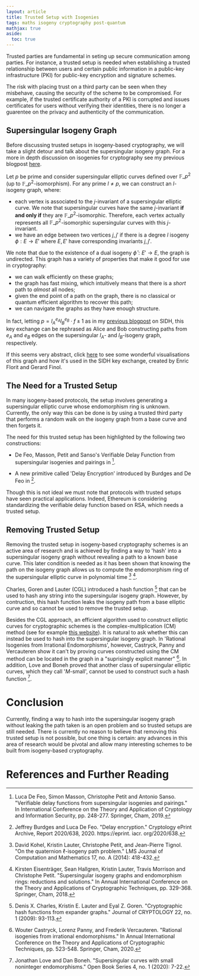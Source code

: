 ```yaml
---
layout: article
title: Trusted Setup with Isogenies
tags: maths isogeny cryptography post-quantum  
mathjax: true
aside:
  toc: true
---
```


Trusted parties are fundamental in seting up secure communication among parties. For instance, a trusted setup is needed when establishing a trusted relationship between users and certain public information in a public-key infrastructure (PKI) for public-key encryption and signature schemes. 

The risk with placing trust on a third party can be seen when they misbehave, causing the security of the scheme to be compromised. For example, if the trusted certificate authority of a PKI is corrupted and issues certificates for users without verifying their identities, there is no longer a guarentee on the privacy and authenticity of the communication. 

## Supersingular Isogeny Graph

Before discussing trusted setups in isogeny-based cryptography, we will take a slight detour and talk about the supersingular isogeny graph. For a more in depth discussion on isogenies for cryptography see my previous blogpost [here](https://mariascrs.github.io/2020/11/06/isogenies-for-crypto.html). 

Let $p$ be prime and consider supersingular elliptic curves defined over $\mathbb{F}\_{p^2}$ (up to $\mathbb{F}\_{p^2}$-isomorphism). For any prime $l \neq p$, we can construct an $l$-isogeny graph, where:

* each vertex is associated to the $j$-invariant of a supersingular elliptic curve. We note that supersingular curves have the same $j$-invariant **if and only if** they are $\mathbb{F}\_{p^2}$-isomorphic. Therefore, each vertex actually represents all $\mathbb{F}\_{p^2}$-isomorphic supersingular curves with this $j$-invariant.
* we have an edge between two vertices $j, j'$ if there is a degree $l$ isogeny $\phi: E \rightarrow E'$ where $E, E'$ have corresponding invariants $j, j'$. 

We note that due to the existence of a dual isogeny $\hat{\phi}: E' \rightarrow E$, the graph is undirected. This graph has a variety of properties that make it good for use in cryptography:

* we can walk efficiently on these graphs;
* the graph has fast mixing, which intuitively means that there is a *short* path to *almost* all nodes;
* given the end point of a path on the graph, there is no classical or quantum efficient algorithm to recover this path;
* we can navigate the graphs as they have enough structure.

In fact, letting $p = l_A^{e_A}l_B^{e_B}\cdot f \pm 1$ as in my [previous blogpost](https://mariascrs.github.io/2020/12/04/sidh.html) on SIDH, this key exchange can be rephrased as Alice and Bob constructing paths from $e_A$ and $e_B$ edges on the supersingular $l_A$- and $l_B$-isogeny graph, respectively.

If this seems very abstract, click [here](https://isogenies.enricflorit.com/visualizations/index.html) to see some wonderful visualisations of this graph and how it's used in the SIDH key exchange, created by Enric Florit and Gerard Finol. 

## The Need for a Trusted Setup

In many isogeny-based protocols, the setup involves generating a supersingular elliptic curve whose endomorphism ring is unknown. Currently, the only way this can be done is by using a trusted third party that performs a random walk on the isogeny graph from a base curve and then forgets it. 

The need for this trusted setup has been highlighted by the following two constructions:

*  De Feo, Masson, Petit and Sanso's Verifiable Delay Function from supersingular isogenies and pairings in [^1].

* A new primitive called 'Delay Encryption' introduced by Burdges and De Feo in [^2].

Though this is not ideal we must note that protocols with trusted setups have seen practical applications. Indeed, Ethereum is considering standardizing the verifiable delay function based on RSA, which needs a trusted setup. 

## Removing Trusted Setup 

Removing the trusted setup in isogeny-based cryptography schemes is an active area of research and is achieved by finding a way to 'hash' into a supersingular isogeny graph without revealing a path to a known base curve. This later condition is needed as it has been shown that knowing the path on the isogeny graph allows us to compute the endomorphism ring of the supersingular elliptic curve in polynomial time [^3] [^4].

Charles, Goren and Lauter (CGL) introduced a hash function [^5] that can be used to hash any string into the supersingular isogeny graph. However, by contruction, this hash function leaks the isogeny path from a base elliptic curve and so cannot be used to remove the trusted setup.

Besides the CGL approach, an efficient algorithm used to construct elliptic curves for cryptographic schemes is the complex-multiplication (CM) method (see for example [this website](https://crypto.stanford.edu/pbc/notes/ep/cm.html)). It is natural to ask whether this can instead be used to hash into the supersingular isogeny graph. In 'Rational Isogenies from Irrational Endomorphisms', however, Castryck, Panny and Vercauteren show it can't by proving curves constructed using the CM method can be located in the graph in a "suprisingly explicit manner" [^6]. In addition, Love and Boneh proved that another class of supersingular elliptic curves, which they call '$M$-small', cannot be used to construct such a hash function [^7].

# Conclusion 

Currently, finding a way to hash into the supersingular isogeny graph without leaking the path taken is an open problem and so trusted setups are still needed. There is currently no reason to believe that removing this trusted setup is not possible, but one thing is certain: any advances in this area of research would be pivotal and allow many interesting schemes to be built from isogeny-based cryptography.

# References and Further Reading

[^1]: Luca De Feo, Simon Masson, Christophe Petit and Antonio Sanso. "Verifiable delay functions from supersingular isogenies and pairings." In International Conference on the Theory and Application of Cryptology and Information Security, pp. 248-277. Springer, Cham, 2019.

[^2]: Jeffrey Burdges and Luca De Feo. "Delay encryption." Cryptology ePrint Archive, Report 2020/638, 2020. https://eprint. iacr. org/2020/638.

[^3]: David Kohel, Kristin Lauter, Christophe Petit, and Jean-Pierre Tignol. "On the quaternion $\ell$-isogeny path problem." LMS Journal of Computation and Mathematics 17, no. A (2014): 418-432.

[^4]: Kirsten Eisenträger, Sean Hallgren, Kristin Lauter, Travis Morrison and Christophe Petit. "Supersingular isogeny graphs and endomorphism rings: reductions and solutions." In Annual International Conference on the Theory and Applications of Cryptographic Techniques, pp. 329-368. Springer, Cham, 2018.

[^5]: Denis X. Charles, Kristin E. Lauter and Eyal Z. Goren. "Cryptographic hash functions from expander graphs." Journal of CRYPTOLOGY 22, no. 1 (2009): 93-113.

[^6]: Wouter Castryck, Lorenz Panny, and Frederik Vercauteren. "Rational isogenies from irrational endomorphisms." In Annual International Conference on the Theory and Applications of Cryptographic Techniques, pp. 523-548. Springer, Cham, 2020.

[^7]: Jonathan Love and Dan Boneh. "Supersingular curves with small noninteger endomorphisms." Open Book Series 4, no. 1 (2020): 7-22.
